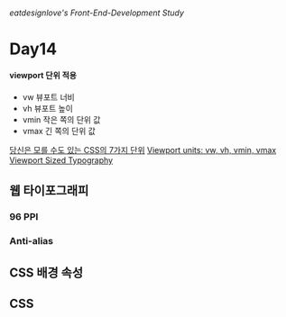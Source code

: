 ######  eatdesignlove's Front-End-Development Study

# Day14

<!-- @media - only not 키워드에 대한 이해 -->
<!-- 다양한 선택자 활용하는 훈련은 학습의 측면-->
#### viewport 단위 적용
- vw 뷰포트 너비
- vh 뷰포트 높이
- vmin 작은 쪽의 단위 값
- vmax 긴 쪽의 단위 값

[당신은 모를 수도 있는 CSS의 7가지 단위](http://webdesign.tutsplus.com/ko/articles/7-css-units-you-might-not-know-about--cms-22573)
[Viewport units: vw, vh, vmin, vmax](https://web-design-weekly.com/2014/11/18/viewport-units-vw-vh-vmin-vmax/)
[Viewport Sized Typography](https://css-tricks.com/viewport-sized-typography/)

## 웹 타이포그래피
### 96 PPI

### Anti-alias

## CSS 배경 속성

## CSS

